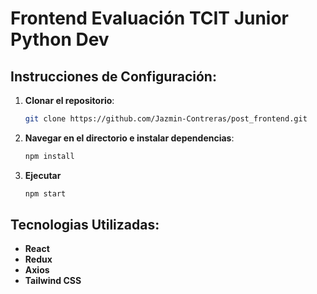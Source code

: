 # Frontend Evaluación TCIT Junior Python Dev

## Instrucciones de Configuración:

1. **Clonar el repositorio**:
   ```bash
   git clone https://github.com/Jazmin-Contreras/post_frontend.git
   ```
2. **Navegar en el directorio e instalar dependencias**:
   ```bash
   npm install
   ```
3. **Ejecutar**
   ```bash
   npm start
   ```
## Tecnologias Utilizadas:
- **React**
- **Redux**
- **Axios**
- **Tailwind CSS**

   
